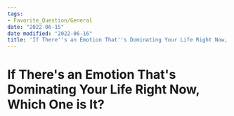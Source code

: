 ```yaml
---
tags:
- Favorite_Question/General
date: "2022-06-15"
date modified: "2022-06-16"
title: 'If There''s an Emotion That''s Dominating Your Life Right Now, Which One is It?'
---
```


# If There's an Emotion That's Dominating Your Life Right Now, Which One is It?
